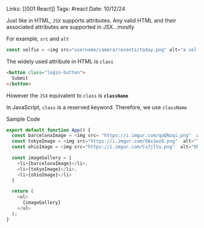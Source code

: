 
Links: [[001 React]]
Tags: #react 
Date: 10/12/24


Just like in HTML, `JSX` supports attributes. Any valid HTML and their associated attributes are supported in JSX...mostly

For example, `src` and `alt`
```js
const selfie = <img src="username/camera/recents/today.png" alt="a selfie" />
```

The widely used attribute in HTML is `class`
```HTML
<button class="login-button">
  Submit
</button>
```

However the `JSX` equivalent to `class` is **`className`**

In JavaScript, `class` is a reserved keyword. Therefore, we use `className`

Sample Code
```js
export default function App() {
  const barcelonaImage = <img src= "https://i.imgur.com/qaQNzqi.png"  alt="Barcelona" />;
  const tokyoImage = <img src="https://i.imgur.com/OAx1wzO.png"  alt="Tokyo" />;
  const ohioImage = <img src="https://i.imgur.com/CxJjltu.png"  alt="Ohio" />;

  const imageGallery = [
    <li>{barcelonaImage}</li>,
    <li>{tokyoImage}</li>,
    <li>{ohioImage}</li>
  ]

  return (
    <ul>
      {imageGallery}
    </ul>
  );
}
```